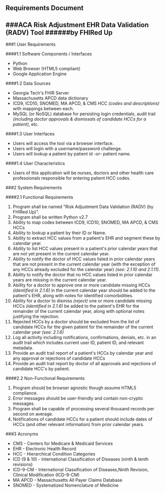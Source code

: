 ## Requirements Document
###ACA Risk Adjustment EHR Data Validation (RADV) Tool 
######by FHIRed Up
---

###1 User Requirements

####1.1 Software Components / Interfaces

* Python
* Web Browser (HTML5 compliant)
* Google Application Engine


####1.2 Data Sources
* Georgia Tech's FHIR Server
* Massachusetts APCD data dictionary
* ICD9, ICD10, SNOMED, MA APCD, & CMS HCC *(codes and descriptions)* with mappings between each.
* MySQL (or NoSQL) database for persisting login credentials, audit trail *(including doctor approvals & dismissals of candidate HCCs for a patient)*, etc.

####1.3 User Interfaces

* Users will access the tool via a browser interface.
* Users will login with a username/password challenge.
* Users will lookup a patient by patient id -or- patient name. 


####1.4 User Characteristics

* Users of this application will be nurses, doctors and other health care professionals responsible for entering patient HCC codes.

###2 System Requirements

####2.1 Functional Requirements

1. Program shall be named "Risk Adjustment Data Validation (RADV) (by FHIRed Up)".  
2. Program shall be written Python v2.7  
3. Ability to map codes between ICD9, ICD10, SNOMED, MA APCD, & CMS HCCs 
4. Ability to lookup a patient by their ID or Name.
5. Ability to extract HCC values from a patient's EHR and segment these by calendar year.
6. Ability to list HCC values present in a patient's prior calendar years that are not yet present in the current calendar year.
7. Ability to notify the doctor of HCC values listed in prior calendar years that are not present in the current calendar year (with the exception of any HCCs already excluded for the calendar year) *(see: 2.1.10 and 2.1.11)*.
8. Ability to notify the doctor that no HCC values listed in prior calendar years are missing in the current calendar year.
9. Ability for a doctor to approve one or more candidate missing HCCs *(identified in 2.1.6)* in the current calendar year should be added to the patient's EHR, along with notes for identified comorbidities.
10. Ability for a doctor to dismiss *(reject)* one or more candidate missing HCCs *(identified in 2.1.6)* be added to the patient's EHR for the remainder of the current calendar year, along with optional notes justifying the rejection. 
11. Rejected HCCs by a doctor should be excluded from the list of candidate HCCs for the given patient for the remainder of the current calendar year *(see: 2.1.6)*
12. Log all activity including notifications, confirmations, denials, etc. in an audit trail which includes current user ID, patient ID, and relevant metadata.
13. Provide an audit trail report of a patient's HCCs by calendar year and any approval or rejections of candidate HCCs
14. Provide an audit trail report by doctor of all approvals and rejections of candidate HCC's by patient.

####2.2 Non-Functional Requirements

1. Program should be browser agnostic though assume HTML5 compliance.
2. Error messages should be user-friendly and contain non-cryptic messages.
3. Program shall be capable of processing several thousand records per second on average. 
4. Notifications of candidate HCCs for a patient should include dates of HCCs (and other relevant information) from prior calendar years.
 
###3 Acronyms

* CMS - Centers for Medicare & Medicaid Services
* EHR - Electronic Health Record
* HCC - Hierarchical Condition Categories 
* ICD (9 & 10) - International Classification of Diseases (ninth & tenth revisions)
* ICD-9-CM - International Classification of Diseases,Ninth Revision, Clinical Modification (ICD-9-CM)
* MA APCD - Massachusetts All Payer Claims Database
* SNOMED - Systematized Nomenclature of Medicine
